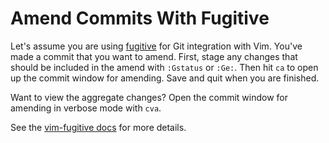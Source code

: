 # Amend Commits With Fugitive

Let's assume you are using [fugitive](https://github.com/tpope/vim-fugitive)
for Git integration with Vim. You've made a commit that you want to amend.
First, stage any changes that should be included in the amend with `:Gstatus` or
`:Ge:`. Then hit `ca` to open up the commit window for amending. Save and
quit when you are finished.

Want to view the aggregate changes? Open the commit window for amending in
verbose mode with `cva`.

See the [vim-fugitive
docs](https://github.com/tpope/vim-fugitive/blob/master/doc/fugitive.txt)
for more details.
